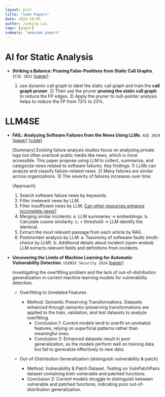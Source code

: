 ```yaml
---
layout: post
title: "Some Papers"
date: 2024-10-05
author: Junming Liu
tags: [paper]
summary: "awesome papers"
---
```


# AI for Static Analysis

- **Striking a Balance: Pruning False-Positives from Static Call Graphs**. ``ICSE 2022`` [[paper]](http://compilers.cs.ucla.edu/papers/balancing-callgraphs.pdf)

    1) use dynamic call graph to label the static call graph and train the **call graph pruner**. 2) Then use the pruner **pruning the static call graph** to reduce the FP edges. 3) Apply the pruner to null-pointer analysis helps to reduce the FP from 73% to 23%.

# LLM4SE

- **FAIL: Analyzing Software Failures from the News Using LLMs**. ``ASE 2024`` [[paper]](http://arxiv.org/abs/2406.08221) [[code]](https://anonymous.4open.science/r/FAIL)

    [Summary] Existing failure analysis studies focus on analyzing private logs but often overlook public media like news, which is more accessible. 
    This paper propose using LLM to collect, summarize, and categorize news related to software failures. 
    Key findings: 1) LLMs can analyze and classify failure-related news. 2) Many failures are similar across organizations. 3) The severity of failures increases over time.
    
    [Approach]
    1) Search software failure news by keywords.
    2) Filter irrelevant news by LLM.
    3) Filter insufficient news by LLM. <u>Can other resources enhance incomplete news?</u>
    4) Merging similar incidents:
        a. LLM summaries -> embeddings.
        b. Calculate cosine similarity.
        c. > threshold -> LLM identify the identical.
    5) Extract the most relevant passage from each article by RAG.
    6) Postmortem analysis by LLM:
        a. Taxonomy of sofeware faults (multi-choice by LLM).
        b. Additional details about incident (open-ended): LLM extracts relevant fields and definitions from incidents.

- **Uncovering the Limits of Machine Learning for Automatic Vulnerability Detection**. ``USENIX Security 2024`` [[paper]](https://arxiv.org/pdf/2306.17193)

    Investigating the overfitting problem and the lack of out-of-distribution generalization in current machine learning models for vulnerability detection.
    - Overfitting to Unrelated Features
      - Method: Semantic Preserving Transformations. Datasets enhanced through semantic-preserving transformations are applied to the train, validation, and test datasets to analyze overfitting.
        - Conclusion 1: Current models tend to overfit on unrelated features, relying on superficial patterns rather than meaningful ones.
        - Conclusion 2: Enhanced datasets result in poor generalization, as the models perform well on training data but fail to generalize effectively to new data.

    - Out-of-Distribution Generalization (distinguish vulnerability & patch)
      - Method: Vulnerability & Patch Dataset. Testing on VulnPatchPairs dataset containing both vulnerable and patched functions.
      - Conclusion 3: Current models struggle to distinguish between vulnerable and patched functions, indicating poor out-of-distribution generalization.